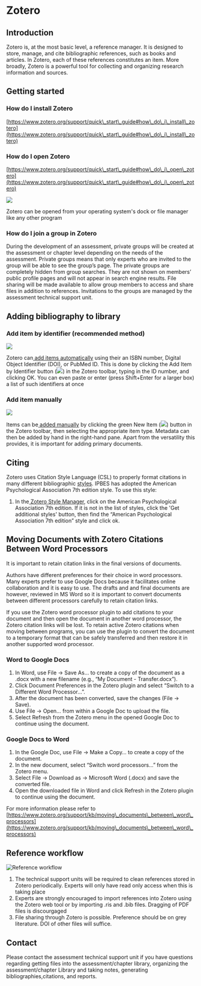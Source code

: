 # Zotero

## Introduction

Zotero is, at the most basic level, a reference manager. It is designed to store, manage, and cite bibliographic references, such as books and articles. In Zotero, each of these references constitutes an item. More broadly, Zotero is a powerful tool for collecting and organizing research information and sources.

## Getting started

### How do I install Zotero

[https://www.zotero.org/support/quick\_start\_guide#how\_do\_i\_install\_zotero](https://www.zotero.org/support/quick\_start\_guide#how\_do\_i\_install\_zotero)

### How do I open Zotero

[https://www.zotero.org/support/quick\_start\_guide#how\_do\_i\_open\_zotero](https://www.zotero.org/support/quick\_start\_guide#how\_do\_i\_open\_zotero)

![](https://lh3.googleusercontent.com/CvRvENAkHu2Lc01hOTMVWLq6tkXVtsMDmWqXHS4cAJS6mi\_v2V-FIyEyoGOQG5W4PsZTC6Lx6HnMQ\_xp8KAZsX152RhuC64DjmTp599ko-eGOO9ppGobks93HqlSvF\_DokAiFPmk)

Zotero can be opened from your operating system's dock or file manager like any other program

### How do I join a group in Zotero

During the development of an assessment, private groups will be created at the assessment or chapter level depending on the needs of the assessment. Private groups means that only experts who are invited to the group will be able to see the group’s page. The private groups are completely hidden from group searches. They are not shown on members’ public profile pages and will not appear in search engine results. File sharing will be made available to allow group members to access and share files in addition to references. Invitations to the groups are managed by the assessment technical support unit.

## Adding bibliography to library

### Add item by identifier (recommended method)

![](https://lh4.googleusercontent.com/Brvh4bF2mM6QrwqBCUjoayFrhjvF0bdrKMWRgsbOW1YOwMd8OQgaSHx-svytBz8Yr0EPvFBGck7-Km\_HiVLHQbE8JutiEbUlnDiumejLjCS5Dmt2tcArgDWrFMaY1GdUB40nou62)

Zotero can[ add items automatically](https://www.zotero.org/support/getting\_stuff\_into\_your\_library#add\_item\_by\_identifier) using their an ISBN number, Digital Object Identifier (DOI), or PubMed ID. This is done by clicking the Add Item by Identifier button (![](https://lh3.googleusercontent.com/5lCwJPGGSY5xQo5XjT9D0XZSjc\_MQkBddB9F\_FmL3MGrMutz7S7IWHYQkHcLyX3jWOPP9\_n9uAzvb7KXxyacHA1ZwJR\_XJVA99Tcb3UBycaRaFruu\_GWKohoc2yJV2SBFnim-mqm)) in the Zotero toolbar, typing in the ID number, and clicking OK. You can even paste or enter (press Shift+Enter for a larger box) a list of such identifiers at once

### Add item manually

![](https://lh4.googleusercontent.com/gaXjM4-jeVHJzunEcBgr0gS1\_t15sIi009yafOyZSRQGGoOnvHeNL98OwnLJH9FXbe7sedxyq93BKYJQNtm9sNYnHJwjOGKLf5P\_NYV7kXN2jHj7m-v9eOZ4Y7qQcuJsJQPtRkxk)

Items can be[ added manually](https://www.zotero.org/support/getting\_stuff\_into\_your\_library#manually\_adding\_and\_editing\_items) by clicking the green New Item (![](https://lh6.googleusercontent.com/WugT6Z9drtU8od8O4Nh0OhHmbtTxPieHCklTy79VyANybBmhFsPzjN7wVkZbTd347Ebe\_byeyshnStUwMZmdLx1R6y\_1hY1hoa13Wn4Nsim\_FhI5Gl3GNYBHEWojIKZgbje2BL4d)) button in the Zotero toolbar, then selecting the appropriate item type. Metadata can then be added by hand in the right-hand pane. Apart from the versatility this provides, it is important for adding primary documents.

## Citing

Zotero uses Citation Style Language (CSL) to properly format citations in many different bibliographic [styles](https://www.zotero.org/styles). IPBES has adopted the American Psychological Association 7th edition style. To use this style:&#x20;

1. In the[ Zotero Style Manager](https://www.zotero.org/support/preferences/cite), click on the American Psychological Association 7th edition. If it is not in the list of styles, click the 'Get additional styles' button, then find the “American Psychological Association 7th edition” style and click ok.&#x20;



## Moving Documents with Zotero Citations Between Word Processors

It is important to retain citation links in the final versions of documents.&#x20;

Authors have different preferences for their choice in word processors. Many experts prefer to use Google Docs because it facilitates online collaboration and it is easy to use. The drafts and and final documents are however, reviewed in MS Word so it is important to convert documents between different processors carefully to retain citation links.

If you use the Zotero word processor plugin to add citations to your document and then open the document in another word processor, the Zotero citation links will be lost. To retain active Zotero citations when moving between programs, you can use the plugin to convert the document to a temporary format that can be safely transferred and then restore it in another supported word processor.&#x20;

### Word to Google Docs

1. In Word, use File → Save As… to create a copy of the document as a .docx with a new filename (e.g., “My Document - Transfer.docx”).
2. Click Document Preferences in the Zotero plugin and select “Switch to a Different Word Processor…”.
3. After the document has been converted, save the changes (File → Save).
4. Use File → Open… from within a Google Doc to upload the file.
5. Select Refresh from the Zotero menu in the opened Google Doc to continue using the document.

### Google Docs to Word

1. In the Google Doc, use File → Make a Copy… to create a copy of the document.
2. In the new document, select “Switch word processors…” from the Zotero menu.
3. Select File → Download as → Microsoft Word (.docx) and save the converted file.
4. Open the downloaded file in Word and click Refresh in the Zotero plugin to continue using the document.

For more information please refer to [https://www.zotero.org/support/kb/moving\_documents\_between\_word\_processors](https://www.zotero.org/support/kb/moving\_documents\_between\_word\_processors)

## Reference workflow

![Reference workflow](<../.gitbook/assets/References flow\_Zotero.jpg>)

1. The technical support units will be required to clean references stored in Zotero periodically. Experts will only have read only access when this is taking place
2. Experts are strongly encouraged to import references into Zotero using the Zotero web tool or by importing .ris and .bib files. Dragging of PDF files is discourgaged
3. File sharing through Zotero is possible. Preference should be on grey literature. DOI of other files will suffice.

## Contact

Please contact the assessment technical support unit if you have questions regarding getting files into the assessment/chapter library, organizing the assessment/chapter Library and taking notes, generating bibliographies,citations, and reports.
